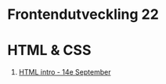 # Frontendutveckling 22

# HTML & CSS
1. [HTML intro - 14e September](https://fe22-kyh.github.io/html-14e-september/)
